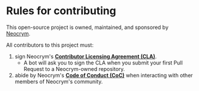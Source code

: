 # Rules for contributing

This open-source project is owned, maintained, and sponsored by [Neocrym](https://www.neocrym.com).

All contributors to this project must:
1. sign Neocrym's [**Contributor Licensing Agreement (CLA)**](https://www.neocrym.com/cla/).
    * A bot will ask you to sign the CLA when you submit your first Pull Request to a Neocrym-owned repository.
3. abide by Neocrym's [**Code of Conduct (CoC)**](https://www.neocrym.com/coc/) when interacting with other members of Neocrym's community.

